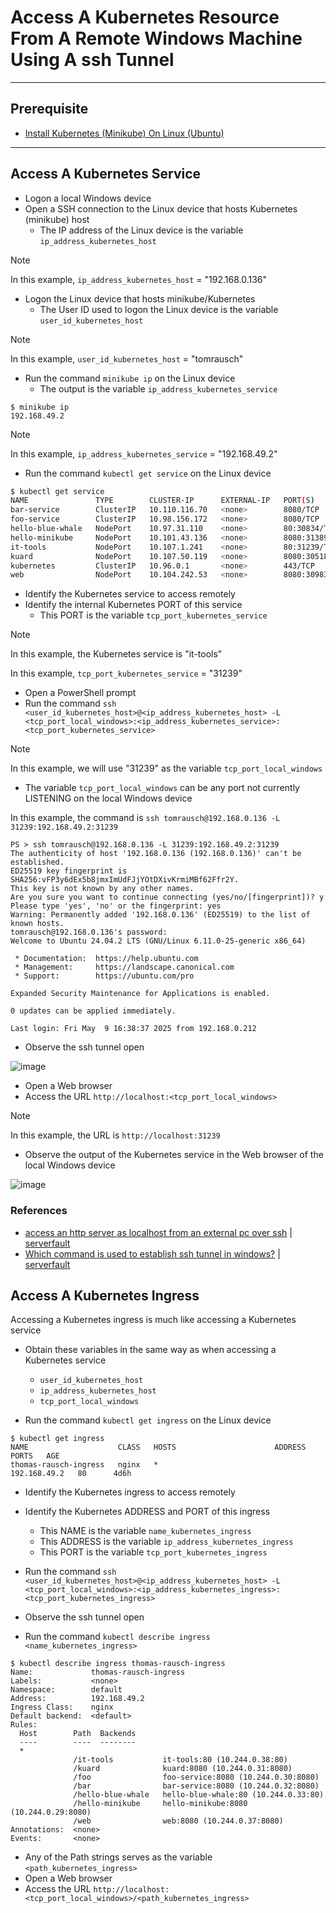 # Access A Kubernetes Resource From A Remote Windows Machine Using A ssh Tunnel

----
## Prerequisite
- [Install Kubernetes (Minikube) On Linux (Ubuntu)](https://github.com/tomrausch/kubernetes_public/blob/fd1faacc417ef3181736e628fa6ca61db1e79131/doc/Install%20Kubernetes%20On%20Linux.md)

----
## Access A Kubernetes Service
- Logon a local Windows device
- Open a SSH connection to the Linux device that hosts Kubernetes (minikube) host
  - The IP address of the Linux device is the variable ```ip_address_kubernetes_host```

> [!NOTE]
> In this example, ```ip_address_kubernetes_host``` = "192.168.0.136"

- Logon the Linux device that hosts minikube/Kubernetes
  - The User ID used to logon the Linux device is the variable ```user_id_kubernetes_host```

> [!NOTE]
> In this example, ```user_id_kubernetes_host``` = "tomrausch"

- Run the command ```minikube ip``` on the Linux device
  - The output is the variable ```ip_address_kubernetes_service```
```
$ minikube ip
192.168.49.2
```

> [!NOTE]
>
> In this example, ```ip_address_kubernetes_service``` = "192.168.49.2"

- Run the command ```kubectl get service``` on the Linux device
```bash
$ kubectl get service
NAME               TYPE        CLUSTER-IP      EXTERNAL-IP   PORT(S)          AGE
bar-service        ClusterIP   10.110.116.70   <none>        8080/TCP         3d7h
foo-service        ClusterIP   10.98.156.172   <none>        8080/TCP         3d7h
hello-blue-whale   NodePort    10.97.31.110    <none>        80:30834/TCP     4d
hello-minikube     NodePort    10.101.43.136   <none>        8080:31389/TCP   3d8h
it-tools           NodePort    10.107.1.241    <none>        80:31239/TCP     37m
kuard              NodePort    10.107.50.119   <none>        8080:30518/TCP   3d7h
kubernetes         ClusterIP   10.96.0.1       <none>        443/TCP          5d21h
web                NodePort    10.104.242.53   <none>        8080:30983/TCP   5d20h
```

- Identify the Kubernetes service to access remotely
- Identify the internal Kubernetes PORT of this service
  - This PORT is the variable ```tcp_port_kubernetes_service```

> [!NOTE]
> In this example, the Kubernetes service is "it-tools"
>  
> In this example, ```tcp_port_kubernetes_service``` = "31239"

- Open a PowerShell prompt
- Run the command ```ssh <user_id_kubernetes_host>@<ip_address_kubernetes_host> -L <tcp_port_local_windows>:<ip_address_kubernetes_service>:<tcp_port_kubernetes_service>```

> [!NOTE]
> In this example, we will use "31239" as the variable ```tcp_port_local_windows```
> - The variable ```tcp_port_local_windows``` can be any port not currently LISTENING on the local Windows device
> 
> In this example, the command is ```ssh tomrausch@192.168.0.136 -L 31239:192.168.49.2:31239```

```shell
PS > ssh tomrausch@192.168.0.136 -L 31239:192.168.49.2:31239
The authenticity of host '192.168.0.136 (192.168.0.136)' can't be established.
ED25519 key fingerprint is SHA256:vFP3y6dEx5b8jmxImUdFJjYOtDXivKrmiMBf62Ffr2Y.
This key is not known by any other names.
Are you sure you want to continue connecting (yes/no/[fingerprint])? y
Please type 'yes', 'no' or the fingerprint: yes
Warning: Permanently added '192.168.0.136' (ED25519) to the list of known hosts.
tomrausch@192.168.0.136's password:
Welcome to Ubuntu 24.04.2 LTS (GNU/Linux 6.11.0-25-generic x86_64)

 * Documentation:  https://help.ubuntu.com
 * Management:     https://landscape.canonical.com
 * Support:        https://ubuntu.com/pro

Expanded Security Maintenance for Applications is enabled.

0 updates can be applied immediately.

Last login: Fri May  9 16:38:37 2025 from 192.168.0.212
```

- Observe the ssh tunnel open

![image](https://github.com/user-attachments/assets/cd7a46b8-96a6-4fd5-8ac4-648e7ab15ea4)

- Open a Web browser
- Access the URL ```http://localhost:<tcp_port_local_windows>```

> [!NOTE]
> In this example, the URL is ```http://localhost:31239```

- Observe the output of the Kubernetes service in the Web browser of the local Windows device

![image](https://github.com/user-attachments/assets/498b435d-0a7d-4f06-b9a6-07c900dd205f)

### References
- [access an http server as localhost from an external pc over ssh](https://serverfault.com/questions/1004529/access-an-http-server-as-localhost-from-an-external-pc-over-ssh) | [serverfault](https://serverfault.com/)
- [Which command is used to establish ssh tunnel in windows?](https://serverfault.com/questions/888693/which-command-is-used-to-establish-ssh-tunnel-in-windows) | [serverfault](https://serverfault.com/)


## Access A Kubernetes Ingress
Accessing a Kubernetes ingress is much like accessing a Kubernetes service

- Obtain these variables in the same way as when accessing a Kubernetes service

  - ```user_id_kubernetes_host```
  - ```ip_address_kubernetes_host```
  - ```tcp_port_local_windows```

- Run the command ```kubectl get ingress``` on the Linux device
```
$ kubectl get ingress
NAME                    CLASS   HOSTS                      ADDRESS        PORTS   AGE
thomas-rausch-ingress   nginx   *                          192.168.49.2   80      4d6h
```

- Identify the Kubernetes ingress to access remotely
- Identify the Kubernetes ADDRESS and PORT of this ingress
  - This NAME is the variable ```name_kubernetes_ingress```
  - This ADDRESS is the variable ```ip_address_kubernetes_ingress```
  - This PORT is the variable ```tcp_port_kubernetes_ingress```

- Run the command ```ssh <user_id_kubernetes_host>@<ip_address_kubernetes_host> -L <tcp_port_local_windows>:<ip_address_kubernetes_ingress>:<tcp_port_kubernetes_ingress>```
- Observe the ssh tunnel open

- Run the command ```kubectl describe ingress <name_kubernetes_ingress>```

```
$ kubectl describe ingress thomas-rausch-ingress
Name:             thomas-rausch-ingress
Labels:           <none>
Namespace:        default
Address:          192.168.49.2
Ingress Class:    nginx
Default backend:  <default>
Rules:
  Host        Path  Backends
  ----        ----  --------
  *
              /it-tools           it-tools:80 (10.244.0.38:80)
              /kuard              kuard:8080 (10.244.0.31:8080)
              /foo                foo-service:8080 (10.244.0.30:8080)
              /bar                bar-service:8080 (10.244.0.32:8080)
              /hello-blue-whale   hello-blue-whale:80 (10.244.0.33:80)
              /hello-minikube     hello-minikube:8080 (10.244.0.29:8080)
              /web                web:8080 (10.244.0.37:8080)
Annotations:  <none>
Events:       <none>
```

- Any of the Path strings serves as the variable ```<path_kubernetes_ingress>```
- Open a Web browser
- Access the URL ```http://localhost:<tcp_port_local_windows>/<path_kubernetes_ingress>```
